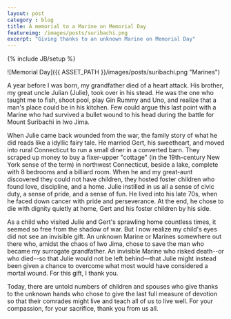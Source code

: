 ```yaml
---
layout: post
category : blog
title: A memorial to a Marine on Memorial Day
featureimg: /images/posts/suribachi.png
excerpt: "Giving thanks to an unknown Marine on Memorial Day"
---
```

{% include JB/setup %}

![Memorial Day]({{ ASSET_PATH }}/images/posts/suribachi.png "Marines")

A year before I was born, my grandfather died of a heart attack. His brother, my great uncle Julian (Julie), took over in his stead. He was the one who taught me to fish, shoot pool, play Gin Rummy and Uno, and realize that a man's place could be in his kitchen. Few could argue this last point with a Marine who had survived a bullet wound to his head during the battle for Mount Suribachi in Iwo Jima.

When Julie came back wounded from the war, the family story of what he did reads like a idyllic fairy tale. He married Gert, his sweetheart, and moved into rural Connecticut to run a small diner in a converted barn. They scraped up money to buy a fixer-upper "cottage" (in the 19th-century New York sense of the term) in northwest Connecticut, beside a lake, complete with 8 bedrooms and a billiard room. When he and my great-aunt discovered they could not have children, they hosted foster children who found love, discipline, and a home. Julie instilled in us all a sense of civic duty, a sense of pride, and a sense of fun. He lived into his late 70s, when he faced down cancer with pride and perseverance. At the end, he chose to die with dignity quietly at home, Gert and his foster children by his side. 

As a child who visited Julie and Gert's sprawling home countless times, it seemed so free from the shadow of war. But I now realize my child's eyes did not see an invisible gift. An unknown Marine or Marines somewhere out there who, amidst the chaos of Iwo Jima, chose to save the man who became my surrogate grandfather. An invisible Marine who risked death--or who died--so that Julie would not be left behind&mdash;that Julie might instead been given a chance to overcome what most would have considered a mortal wound. For this gift, I thank you.

Today, there are untold numbers of children and spouses who give thanks to the unknown hands who chose to give the last full measure of devotion so that their comrades might live and teach all of us to live well. For your compassion, for your sacrifice, thank you from us all. 